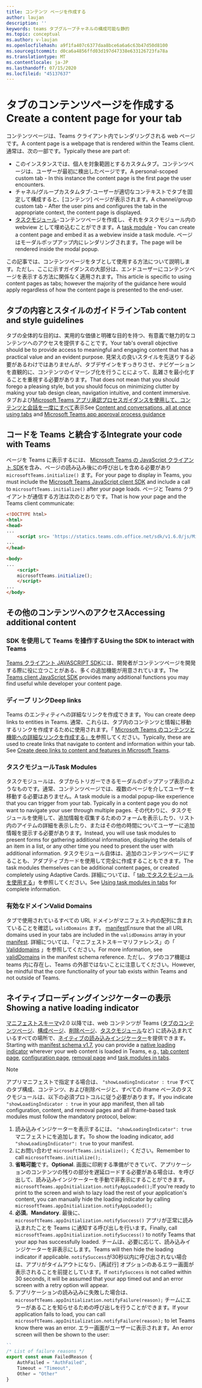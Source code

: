 ```yaml
---
title: コンテンツ ページを作成する
author: laujan
description: ''
keywords: teams タブグループチャネルの構成可能な静的
ms.topic: conceptual
ms.author: v-laujan
ms.openlocfilehash: a9f1fa407c6377daa8bce6a6a6c63b47d50d8100
ms.sourcegitcommit: d0ca6a4856ffd03d197d47338e633126723fa78a
ms.translationtype: MT
ms.contentlocale: ja-JP
ms.lasthandoff: 07/15/2020
ms.locfileid: "45137637"
---
```

# <a name="create-a-content-page-for-your-tab"></a><span data-ttu-id="0ea09-103">タブのコンテンツページを作成する</span><span class="sxs-lookup"><span data-stu-id="0ea09-103">Create a content page for your tab</span></span>

<span data-ttu-id="0ea09-104">コンテンツページは、Teams クライアント内でレンダリングされる web ページです。</span><span class="sxs-lookup"><span data-stu-id="0ea09-104">A content page is a webpage that is rendered within the Teams client.</span></span> <span data-ttu-id="0ea09-105">通常は、次の一部です。</span><span class="sxs-lookup"><span data-stu-id="0ea09-105">Typically these are part of:</span></span>

* <span data-ttu-id="0ea09-106">このインスタンスでは、個人を対象範囲とするカスタムタブ。コンテンツページは、ユーザーが最初に検出したページです。</span><span class="sxs-lookup"><span data-stu-id="0ea09-106">A personal-scoped custom tab - In this instance the content page is the first page the user encounters.</span></span>
* <span data-ttu-id="0ea09-107">チャネル/グループカスタムタブ-ユーザーが適切なコンテキストでタブを固定して構成すると、[コンテンツ] ページが表示されます。</span><span class="sxs-lookup"><span data-stu-id="0ea09-107">A channel/group custom tab - After the user pins and configures the tab in the appropriate context, the content page is displayed.</span></span>
* <span data-ttu-id="0ea09-108">[タスクモジュール](~/task-modules-and-cards/what-are-task-modules.md)-コンテンツページを作成し、それをタスクモジュール内の webview として埋め込むことができます。</span><span class="sxs-lookup"><span data-stu-id="0ea09-108">A [task module](~/task-modules-and-cards/what-are-task-modules.md) - You can create a content page and embed it as a webview inside a task module.</span></span> <span data-ttu-id="0ea09-109">ページはモーダルポップアップ内にレンダリングされます。</span><span class="sxs-lookup"><span data-stu-id="0ea09-109">The page will be rendered inside the modal popup.</span></span>

<span data-ttu-id="0ea09-110">この記事では、コンテンツページをタブとして使用する方法について説明します。ただし、ここに示すガイダンスの大部分は、エンドユーザーにコンテンツページを表示する方法に関係なく適用されます。</span><span class="sxs-lookup"><span data-stu-id="0ea09-110">This article is specific to using content pages as tabs; however the majority of the guidance here would apply regardless of how the content page is presented to the end-user.</span></span>

## <a name="tab-content-and-style-guidelines"></a><span data-ttu-id="0ea09-111">タブの内容とスタイルのガイドライン</span><span class="sxs-lookup"><span data-stu-id="0ea09-111">Tab content and style guidelines</span></span>

<span data-ttu-id="0ea09-112">タブの全体的な目的は、実用的な価値と明確な目的を持つ、有意義で魅力的なコンテンツへのアクセスを提供することです。</span><span class="sxs-lookup"><span data-stu-id="0ea09-112">Your tab's overall objective should be to provide access to meaningful and engaging content that has a practical value and an evident purpose.</span></span> <span data-ttu-id="0ea09-113">見栄えの良いスタイルを先送りする必要があるわけではありませんが、タブデザインをすっきりさせ、ナビゲーションを直観的に、コンテンツのイマーシブ化を行うことによって、乱雑さを最小化することを重視する必要があります。</span><span class="sxs-lookup"><span data-stu-id="0ea09-113">That does not mean that you should forego a pleasing style, but you should focus on minimizing clutter by making your tab design clean, navigation intuitive, and content immersive.</span></span> <span data-ttu-id="0ea09-114">タブおよび[Microsoft Teams アプリ承認プロセスガイダンス](~/concepts/deploy-and-publish/appsource/prepare/frequently-failed-cases.md)[を使用して、コンテンツと会話を一度にすべて](~/tabs/design/tabs.md)表示</span><span class="sxs-lookup"><span data-stu-id="0ea09-114">See [Content and conversations, all at once using tabs](~/tabs/design/tabs.md) and [Microsoft Teams app approval process guidance](~/concepts/deploy-and-publish/appsource/prepare/frequently-failed-cases.md)</span></span>

## <a name="integrate-your-code-with-teams"></a><span data-ttu-id="0ea09-115">コードを Teams と統合する</span><span class="sxs-lookup"><span data-stu-id="0ea09-115">Integrate your code with Teams</span></span>

<span data-ttu-id="0ea09-116">ページを Teams に表示するには、 [Microsoft Teams の JavaScript クライアント SDK](/javascript/api/overview/msteams-client?view=msteams-client-js-latest)を含み、ページの読み込み後にの呼び出しを含める必要があり `microsoftTeams.initialize()` ます。</span><span class="sxs-lookup"><span data-stu-id="0ea09-116">For your page to display in Teams, you must include the [Microsoft Teams JavaScript client SDK](/javascript/api/overview/msteams-client?view=msteams-client-js-latest) and include a call to `microsoftTeams.initialize()` after your page loads.</span></span> <span data-ttu-id="0ea09-117">ページと Teams クライアントが通信する方法は次のとおりです。</span><span class="sxs-lookup"><span data-stu-id="0ea09-117">That is how your page and the Teams client communicate:</span></span>

```html
<!DOCTYPE html>
<html>
<head>
...
    <script src= 'https://statics.teams.cdn.office.net/sdk/v1.6.0/js/MicrosoftTeams.min.js'></script>
...
</head>

<body>
...
    <script>
    microsoftTeams.initialize();
    </script>
...
</body>
```

## <a name="accessing-additional-content"></a><span data-ttu-id="0ea09-118">その他のコンテンツへのアクセス</span><span class="sxs-lookup"><span data-stu-id="0ea09-118">Accessing additional content</span></span>

### <a name="using-the-sdk-to-interact-with-teams"></a><span data-ttu-id="0ea09-119">SDK を使用して Teams を操作する</span><span class="sxs-lookup"><span data-stu-id="0ea09-119">Using the SDK to interact with Teams</span></span>

<span data-ttu-id="0ea09-120">[Teams クライアント JAVASCRIPT SDK](~/tabs/how-to/using-teams-client-sdk.md)には、開発者がコンテンツページを開発する際に役に立つことがある、多くの追加機能が用意されています。</span><span class="sxs-lookup"><span data-stu-id="0ea09-120">The [Teams client JavaScript SDK](~/tabs/how-to/using-teams-client-sdk.md) provides many additional functions you may find useful while developer your content page.</span></span>

### <a name="deep-links"></a><span data-ttu-id="0ea09-121">ディープ リンク</span><span class="sxs-lookup"><span data-stu-id="0ea09-121">Deep links</span></span>

<span data-ttu-id="0ea09-122">Teams のエンティティへの詳細なリンクを作成できます。</span><span class="sxs-lookup"><span data-stu-id="0ea09-122">You can create deep links to entities in Teams.</span></span> <span data-ttu-id="0ea09-123">通常、これらは、タブ内のコンテンツと情報に移動するリンクを作成するために使用されます。「 [Microsoft Teams のコンテンツと機能への詳細なリンクを作成する」を](~/concepts/build-and-test/deep-links.md)参照してください。</span><span class="sxs-lookup"><span data-stu-id="0ea09-123">Typically, these are used to create links that navigate to content and information within your tab. See [Create deep links to content and features in Microsoft Teams](~/concepts/build-and-test/deep-links.md).</span></span>

### <a name="task-modules"></a><span data-ttu-id="0ea09-124">タスクモジュール</span><span class="sxs-lookup"><span data-stu-id="0ea09-124">Task Modules</span></span>

<span data-ttu-id="0ea09-125">タスクモジュールは、タブからトリガーできるモーダルのポップアップ表示のようなものです。通常、コンテンツページでは、複数のページを介してユーザーを移動する必要はありません。</span><span class="sxs-lookup"><span data-stu-id="0ea09-125">A task module is a modal popup-like experience that you can trigger from your tab. Typically in a content page you do not want to navigate your user through multiple pages.</span></span> <span data-ttu-id="0ea09-126">その代わりに、タスクモジュールを使用して、追加情報を収集するためのフォームを表示したり、リスト内のアイテムの詳細を表示したり、またはその他の時間についてユーザーに追加情報を提示する必要があります。</span><span class="sxs-lookup"><span data-stu-id="0ea09-126">Instead, you will use task modules to present forms for gathering additional information, displaying the details of an item in a list, or any other time you need to present the user with additional information.</span></span> <span data-ttu-id="0ea09-127">タスクモジュール自体は、追加のコンテンツページにすることも、アダプティブカードを使用して完全に作成することもできます。</span><span class="sxs-lookup"><span data-stu-id="0ea09-127">The task modules themselves can be additional content pages, or created completely using Adaptive Cards.</span></span> <span data-ttu-id="0ea09-128">詳細については、「 [tab でタスクモジュールを使用する](~/task-modules-and-cards/task-modules/task-modules-tabs.md)」を参照してください。</span><span class="sxs-lookup"><span data-stu-id="0ea09-128">See [Using task modules in tabs](~/task-modules-and-cards/task-modules/task-modules-tabs.md) for complete information.</span></span>

### <a name="valid-domains"></a><span data-ttu-id="0ea09-129">有効なドメイン</span><span class="sxs-lookup"><span data-stu-id="0ea09-129">Valid Domains</span></span>

<span data-ttu-id="0ea09-130">タブで使用されているすべての URL ドメインがマニフェスト内の配列に含まれていることを確認し `validDomains` ます。 [manifest](~/concepts/build-and-test/apps-package.md)</span><span class="sxs-lookup"><span data-stu-id="0ea09-130">Ensure that the all URL domains used in your tabs are included in the `validDomains` array in your [manifest](~/concepts/build-and-test/apps-package.md).</span></span> <span data-ttu-id="0ea09-131">詳細については、「マニフェストスキーマリファレンス」の「 [Validdomains](~/resources/schema/manifest-schema.md#validdomains) 」を参照してください。</span><span class="sxs-lookup"><span data-stu-id="0ea09-131">For more information, see [validDomains](~/resources/schema/manifest-schema.md#validdomains) in the manifest schema reference.</span></span> <span data-ttu-id="0ea09-132">ただし、タブのコア機能は teams 内に存在し、Teams の外部ではないことに注意してください。</span><span class="sxs-lookup"><span data-stu-id="0ea09-132">However, be mindful that the core functionality of your tab exists within Teams and not outside of Teams.</span></span>

## <a name="showing-a-native-loading-indicator"></a><span data-ttu-id="0ea09-133">ネイティブローディングインジケーターの表示</span><span class="sxs-lookup"><span data-stu-id="0ea09-133">Showing a native loading indicator</span></span>

<span data-ttu-id="0ea09-134">[マニフェストスキーマ](../../../resources/schema/manifest-schema.md)v2.0 以降では、web コンテンツが Teams ([タブのコンテンツページ](#integrate-your-code-with-teams)、[構成ページ](configuration-page.md)、[削除ページ](removal-page.md)、[タスクモジュール](../../../task-modules-and-cards/task-modules/task-modules-tabs.md)など) に読み込まれているすべての場所で、[ネイティブの読み込みインジケーター](../../../resources/schema/manifest-schema.md#showloadingindicator)を提供できます。</span><span class="sxs-lookup"><span data-stu-id="0ea09-134">Starting with [manifest schema v1.7](../../../resources/schema/manifest-schema.md), you can provide a [native loading indicator](../../../resources/schema/manifest-schema.md#showloadingindicator) wherever your web content is loaded in Teams, e.g., [tab content page](#integrate-your-code-with-teams), [configuration page](configuration-page.md), [removal page](removal-page.md) and [task modules in tabs](../../../task-modules-and-cards/task-modules/task-modules-tabs.md).</span></span>

> [!NOTE]
> <span data-ttu-id="0ea09-135">アプリマニフェストで指定する場合は、 `"showLoadingIndicator : true` すべてのタブ構成、コンテンツ、および削除ページと、すべての iframe ベースのタスクモジュールは、以下の必須プロトコルに従う必要があります。</span><span class="sxs-lookup"><span data-stu-id="0ea09-135">If you indicate  `"showLoadingIndicator : true`  in your app manifest, then all tab configuration, content, and removal pages and all iframe-based task modules must follow the mandatory protocol, below:</span></span>

1. <span data-ttu-id="0ea09-136">読み込みインジケーターを表示するには、 `"showLoadingIndicator": true` マニフェストにを追加します。</span><span class="sxs-lookup"><span data-stu-id="0ea09-136">To show the loading indicator, add `"showLoadingIndicator": true` to your manifest.</span></span> 
2. <span data-ttu-id="0ea09-137">にお問い合わせ `microsoftTeams.initialize();` ください。</span><span class="sxs-lookup"><span data-stu-id="0ea09-137">Remember to call `microsoftTeams.initialize();`.</span></span>
3. <span data-ttu-id="0ea09-138">**省略可能**です。</span><span class="sxs-lookup"><span data-stu-id="0ea09-138">**Optional**.</span></span> <span data-ttu-id="0ea09-139">画面に印刷する準備ができていて、アプリケーションのコンテンツの残りの部分を遅延ロードする必要がある場合は、を呼び出して、読み込みインジケーターを手動で非表示にすることができます。`microsoftTeams.appInitialization.notifyAppLoaded();`</span><span class="sxs-lookup"><span data-stu-id="0ea09-139">If you're ready to print to the screen and wish to lazy load the rest of your application's content, you can manually hide the loading indicator by calling `microsoftTeams.appInitialization.notifyAppLoaded();`</span></span>
4. <span data-ttu-id="0ea09-140">**必須**。</span><span class="sxs-lookup"><span data-stu-id="0ea09-140">**Mandatory**.</span></span> <span data-ttu-id="0ea09-141">最後に、 `microsoftTeams.appInitialization.notifySuccess()` アプリが正常に読み込まれたことを Teams に通知する呼び出しを行います。</span><span class="sxs-lookup"><span data-stu-id="0ea09-141">Finally, call `microsoftTeams.appInitialization.notifySuccess()` to notify Teams that your app has successfully loaded.</span></span> <span data-ttu-id="0ea09-142">チームは、必要に応じて、読み込みインジケーターを非表示にします。</span><span class="sxs-lookup"><span data-stu-id="0ea09-142">Teams will then hide the loading indicator if applicable.</span></span> <span data-ttu-id="0ea09-143">`notifySuccess`が30秒以内に呼び出されない場合は、アプリがタイムアウトになり、[再試行] オプションのあるエラー画面が表示されることを前提としています。</span><span class="sxs-lookup"><span data-stu-id="0ea09-143">If  `notifySuccess`  is not called within 30 seconds, it will be assumed that your app timed out and an error screen with a retry option will appear.</span></span>
5. <span data-ttu-id="0ea09-144">アプリケーションの読み込みに失敗した場合は、 `microsoftTeams.appInitialization.notifyFailure(reason);` チームにエラーがあることを知らせるための呼び出しを行うことができます。</span><span class="sxs-lookup"><span data-stu-id="0ea09-144">If your application fails to load, you can call `microsoftTeams.appInitialization.notifyFailure(reason);` to let Teams know there was an error.</span></span> <span data-ttu-id="0ea09-145">エラー画面がユーザーに表示されます。</span><span class="sxs-lookup"><span data-stu-id="0ea09-145">An error screen will then be shown to the user:</span></span>

```typescript
``
/* List of failure reasons */
export const enum FailedReason {
    AuthFailed = "AuthFailed",
    Timeout = "Timeout",
    Other = "Other"
}
```
>